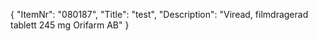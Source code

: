{
  "ItemNr": "080187",
  "Title": "test",
  "Description": "Viread, filmdragerad tablett 245 mg Orifarm AB"
}